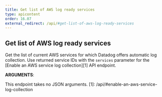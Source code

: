 ```yaml
---
title: Get list of AWS log ready services
type: apicontent
order: 16.07
external_redirect: /api/#get-list-of-aws-log-ready-services
---
```


## Get list of AWS log ready services

Get the list of current AWS services for which Datadog offers automatic log collection. Use returned service IDs with the `services` parameter for the [Enable an AWS service log collection][1] API endpoint.

**ARGUMENTS**:

This endpoint takes no JSON arguments.
[1]: /api/#enable-an-aws-service-log-collection
